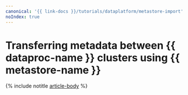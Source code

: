 ```yaml
---
canonical: '{{ link-docs }}/tutorials/dataplatform/metastore-import'
noIndex: true
---
```


# Transferring metadata between {{ dataproc-name }} clusters using {{ metastore-name }}

{% include notitle [article-body](../../_tutorials/dataplatform/data-processing/metastore-import.md) %}

